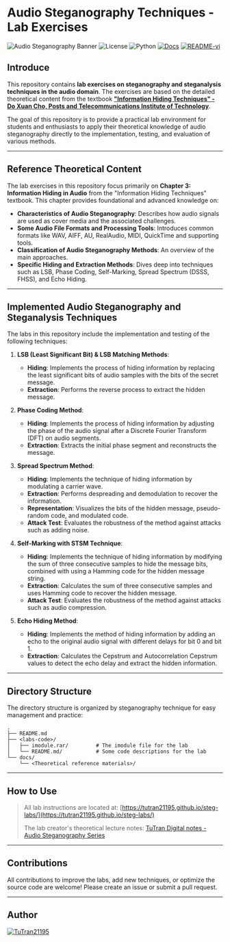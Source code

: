 # Audio Steganography Techniques - Lab Exercises
![Audio Steganography Banner](https://img.shields.io/badge/Steganography-Audio-C5BAFF)
![License](https://img.shields.io/badge/License-MIT-B0DB9C)
![Python](https://img.shields.io/badge/Python-3\.x-C4D9FF?logo=python)
[![Docs](https://img.shields.io/badge/Documents-tutran21195\.github\.io-FF8282)](https://tutran21195.github.io/steg-labs/)
[![README-vi](https://img.shields.io/badge/README-vie-FFE99A)](https://tutran21195.github.io/steg-labs/)


## Introduce

This repository contains **lab exercises on steganography and steganalysis techniques in the audio domain**. The exercises are based on the detailed theoretical content from the textbook **["Information Hiding Techniques" - Do Xuan Cho, Posts and Telecommunications Institute of Technology](https://github.com/TuTran21195/steg-labs/blob/main/docs/Ch%E1%BB%A3%20%C4%90X%20gi%C3%A1o%20tr%C3%ACnh%20c%C3%A1c%20k%E1%BB%B9%20thu%E1%BA%ADt%20gi%E1%BA%A5u%20tin.pdf)**.

The goal of this repository is to provide a practical lab environment for students and enthusiasts to apply their theoretical knowledge of audio steganography directly to the implementation, testing, and evaluation of various methods.

-----

## Reference Theoretical Content

The lab exercises in this repository focus primarily on **Chapter 3: Information Hiding in Audio** from the "Information Hiding Techniques" textbook. This chapter provides foundational and advanced knowledge on:

  * **Characteristics of Audio Steganography**: Describes how audio signals are used as cover media and the associated challenges.
  * **Some Audio File Formats and Processing Tools**: Introduces common formats like WAV, AIFF, AU, RealAudio, MIDI, QuickTime and supporting tools.
  * **Classification of Audio Steganography Methods**: An overview of the main approaches.
  * **Specific Hiding and Extraction Methods**: Dives deep into techniques such as LSB, Phase Coding, Self-Marking, Spread Spectrum (DSSS, FHSS), and Echo Hiding.

-----

## Implemented Audio Steganography and Steganalysis Techniques

The labs in this repository include the implementation and testing of the following techniques:

1.  **LSB (Least Significant Bit) & LSB Matching Methods**:

      * **Hiding**: Implements the process of hiding information by replacing the least significant bits of audio samples with the bits of the secret message.
      * **Extraction**: Performs the reverse process to extract the hidden message.

2.  **Phase Coding Method**:

      * **Hiding**: Implements the process of hiding information by adjusting the phase of the audio signal after a Discrete Fourier Transform (DFT) on audio segments.
      * **Extraction**: Extracts the initial phase segment and reconstructs the message.

3.  **Spread Spectrum Method**:

      * **Hiding**: Implements the technique of hiding information by modulating a carrier wave.
      * **Extraction**: Performs despreading and demodulation to recover the information.
      * **Representation**: Visualizes the bits of the hidden message, pseudo-random code, and modulated code.
      * **Attack Test**: Evaluates the robustness of the method against attacks such as adding noise.

4.  **Self-Marking with STSM Technique**:

      * **Hiding**: Implements the technique of hiding information by modifying the sum of three consecutive samples to hide the message bits, combined with using a Hamming code for the hidden message string.
      * **Extraction**: Calculates the sum of three consecutive samples and uses Hamming code to recover the hidden message.
      * **Attack Test**: Evaluates the robustness of the method against attacks such as audio compression.

5.  **Echo Hiding Method**:

      * **Hiding**: Implements the method of hiding information by adding an echo to the original audio signal with different delays for bit 0 and bit 1.
      * **Extraction**: Calculates the Cepstrum and Autocorrelation Cepstrum values to detect the echo delay and extract the hidden information.

-----

## Directory Structure

The directory structure is organized by steganography technique for easy management and practice:

```
.
├── README.md
├── <labs-code>/
│   ├── imodule.rar/         # The imodule file for the lab
│   └── README.md/           # Some code descriptions for the lab
└── docs/
    └── <Theoretical reference materials>/
```

-----

## How to Use

> All lab instructions are located at: [https://tutran21195.github.io/steg-labs/](https://tutran21195.github.io/steg-labs/)
>
> The lab creator's theoretical lecture notes: [TuTran Digital notes - Audio Steganography Series](https://tutran-garden.vercel.app/2025/stego/lecture_notes_colection/)

-----

## Contributions

All contributions to improve the labs, add new techniques, or optimize the source code are welcome\! Please create an issue or submit a pull request.

-----

## Author

[![TuTran21195](https://img.shields.io/badge/TuTran21195%20GitHub-096B68?logo=github&logoColor=fff&style=flat)](https://github.com/TuTran21195/)
